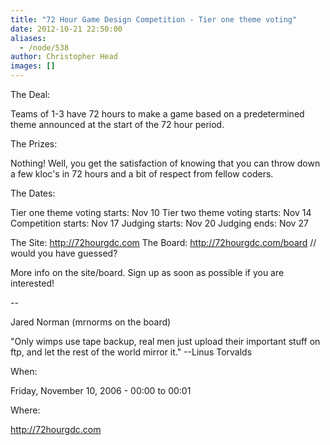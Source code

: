 ```yaml
---
title: "72 Hour Game Design Competition - Tier one theme voting"
date: 2012-10-21 22:50:00
aliases:
  - /node/538
author: Christopher Head
images: []
---
```


The Deal:

Teams of 1-3 have 72 hours to make a game based on a predetermined theme
announced at the start of the 72 hour period.

The Prizes:

Nothing! Well, you get the satisfaction of knowing that you can throw down
a few kloc's in 72 hours and a bit of respect from fellow coders.

The Dates:

Tier one theme voting starts: Nov 10
Tier two theme voting starts: Nov 14
Competition starts: Nov 17
Judging starts: Nov 20
Judging ends: Nov 27

The Site: http://72hourgdc.com
The Board: http://72hourgdc.com/board // would you have guessed?

More info on the site/board. Sign up as soon as possible if you are
interested!

\--

Jared Norman (mrnorms on the board)

"Only wimps use tape backup, real men just upload their important stuff on
ftp, and let the rest of the world mirror it."
\--Linus Torvalds

When: 

Friday, November 10, 2006 - 00:00 to 00:01

Where: 

http://72hourgdc.com
